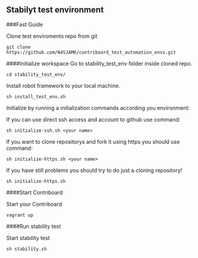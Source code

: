 ## Stabilyt test environment
  
###Fast Guide

Clone test enviroments repo from git

```
git clone https://github.com/N4SJAMK/contriboard_test_automation_envs.git
```

####Initialize workspace
Go to stability_test_env folder inside cloned repo.

```
cd stability_test_env/
```

Install robot framework to your local machine.
```
sh install_test_env.sh
```

Initialize by running a initialization commands according you environment:

If you can use direct ssh access and account to github use command:
```
sh initialize-ssh.sh <your name>
```

If you want to clone repositorys and fork it using https you should use command:
```
sh initialize-https.sh <your name>
```

If you have still problems you should try to do just a cloning repository!
```
sh initialize-https.sh
```

####Start Contriboard

Start your Contriboard

```
vagrant up
```

####Run stability test

Start stability test

```
sh stability.sh
```

